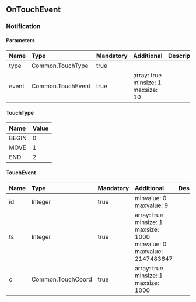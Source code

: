 ## OnTouchEvent


### Notification

#### Parameters

|Name|Type|Mandatory|Additional|Description|
|:---|:---|:--------|:---------|:----------|
|type|Common.TouchType|true|||
|event|Common.TouchEvent|true|array: true<br>minsize: 1<br>maxsize: 10||

#### TouchType

|Name|Value|
|:---|:----|
|BEGIN|0|
|MOVE|1|
|END|2|

#### TouchEvent

|Name|Type|Mandatory|Additional|Description|
|:---|:---|:--------|:---------|:----------|
|id|Integer|true|minvalue: 0<br>maxvalue: 9||
|ts|Integer|true|array: true<br>minsize: 1<br>maxsize: 1000<br>minvalue: 0<br>maxvalue: 2147483647||
|c|Common.TouchCoord|true|array: true<br>minsize: 1<br>maxsize: 1000||
